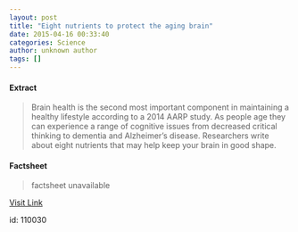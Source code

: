 ```yaml
---
layout: post
title: "Eight nutrients to protect the aging brain"
date: 2015-04-16 00:33:40
categories: Science
author: unknown author
tags: []
---
```



#### Extract
>Brain health is the second most important component in maintaining a healthy lifestyle according to a 2014 AARP study. As people age they can experience a range of cognitive issues from decreased critical thinking to dementia and Alzheimer’s disease. Researchers write about eight nutrients that may help keep your brain in good shape.

#### Factsheet
>factsheet unavailable

[Visit Link](http://feeds.sciencedaily.com/~r/sciencedaily/~3/4a0UZaQvPy4/150415203340.htm)

id:  110030
